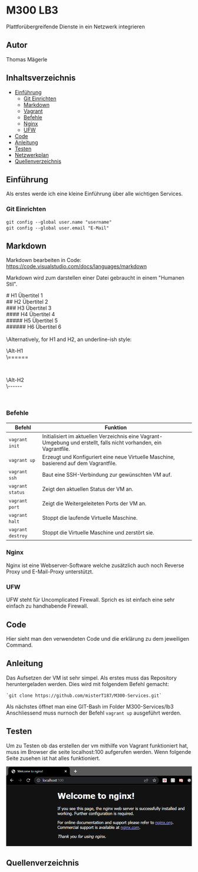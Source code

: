 # M300 LB3
Plattforübergreifende Dienste in ein Netzwerk integrieren

## Autor
Thomas Mägerle

## Inhaltsverzeichnis

- [Einführung](#einfuehrung) 
    - [Git Einrichten](#giteinrichten)
    - [Markdown](#markdown)
    - [Vagrant](#vagrant)
    - [Befehle](#Befehle)
    - [Nginx](#nginx)
    - [UFW](#ufw)
- [Code](#code)
- [Anleitung](#anleitung)
- [Testen](#testen)
- [Netzwerkplan](#netzwerkplan)
- [Quellenverzeichnis](#quellenverzeichnis)

<a name="einfuehrung"></a>
## Einführung
Als erstes werde ich eine kleine Einführung über alle wichtigen Services.

<a name="giteinrichten"></a>
### Git Einrichten
```
git config --global user.name "username"
git config --global user.email "E-Mail"
```

<a name="markdown"></a>
## Markdown
Markdown bearbeiten in Code:
https://code.visualstudio.com/docs/languages/markdown

Markdown wird zum darstellen einer Datei gebraucht in einem "Humanen Stil".
<br>

\# H1 Übertitel 1 <br>
\## H2 Übertitel 2 <br>
\### H3 Übertitel 3 <br>
\#### H4 Übertitel 4 <br>
\##### H5 Übertitel 5 <br>
\###### H6 Übertitel 6 <br>
<br>
\Alternatively, for H1 and H2, an underline-ish style: <br>

<p> \Alt-H1 <br>
\====== </p>
<br>
<p> \Alt-H2 <br>
\------ </p>
<br>


<a name="befehle"></a>

### Befehle
| Befehl            | Funktion                                             |
| -------------     | ---------------------------------------------------- | 
| ```vagrant init```      | Initialisiert im aktuellen Verzeichnis eine Vagrant-Umgebung und erstellt, falls nicht vorhanden, ein Vagrantfile. |
| ```vagrant up```        | Erzeugt und Konfiguriert eine neue Virtuelle Maschine, basierend auf dem Vagrantfile. |
| ```vagrant ssh```       | Baut eine SSH-Verbindung zur gewünschten VM auf. |
| ```vagrant status```    | Zeigt den aktuellen Status der VM an. |
| ```vagrant port```      | Zeigt die Weitergeleiteten Ports der VM an. |
| ```vagrant halt```      | Stoppt die laufende Virtuelle Maschine. |
| ```vagrant destroy```   | Stoppt die Virtuelle Maschine und zerstört sie. |

<a name="nginx"></a>
### Nginx
Nginx ist eine Webserver-Software welche zusätzlich auch noch Reverse Proxy und E-Mail-Proxy unterstützt.

<a name="ufw"></a>
### UFW
UFW steht für Uncomplicated Firewall. Sprich es ist einfach eine sehr einfach zu handhabende Firewall.

<a name="code"></a>
## Code
Hier sieht man den verwendeten Code und die erklärung zu dem jeweiligen Command.

<a name="anleitung"></a>
## Anleitung
Das Aufsetzen der VM ist sehr simpel. Als erstes muss das Repository heruntergeladen werden. Dies wird mit folgendem Befehl gemacht:
    
    `git clone https://github.com/misterT187/M300-Services.git`

Als nächstes öffnet man eine GIT-Bash im Folder M300-Services/lb3
Anschliessend muss nurnoch der Befehl `vagrant up` ausgeführt werden.

<a name="testen"></a>
## Testen
Um zu Testen ob das erstellen der vm mithilfe von Vagrant funktioniert hat, muss im Browser die seite localhost:100 aufgerufen werden. 
Wenn folgende Seite zusehen ist hat alles funktioniert.

![nginx-webserver](https://github.com/misterT187/M300-Services/blob/main/lb2/images/nginx.PNG)

<a name="quellenverzeichnis"></a>
## Quellenverzeichnis
